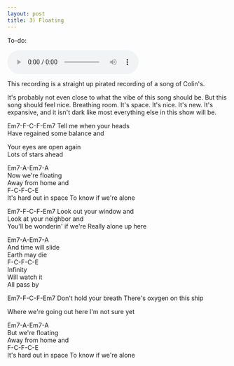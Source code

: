 ```yaml
---
layout: post
title: 3) Floating
---
```

To-do: 

<audio controls>
<source src="{{ site.baseurl }}/audio/floating-stolen.mp3" type="audio/mpeg">
</audio>

This recording is a straight up pirated recording of a song of Colin's.

It's probably not even close to what the vibe of this song should be. But this song should feel nice. Breathing room. It's space. It's nice. It's new. It's expansive, and it isn't dark like most everything else in this show will be.

Em7-F-C-F-Em7
Tell me when your heads  
Have regained some balance and 

Your eyes are open again  
Lots of stars ahead  

Em7-A-Em7-A  
Now we're floating  
Away from home and  
F-C-F-C-E  
It's hard out in space
To know if we're
alone

Em7-F-C-F-Em7
Look out your window and  
Look at your neighbor and  
You'll be wonderin' if we're
Really alone up here  

Em7-A-Em7-A  
And time will slide  
Earth may die  
F-C-F-C-E  
Infinity  
Will watch it  
All pass by  

Em7-F-C-F-Em7
Don't hold your breath
There's  oxygen on this ship

Where we're going out here
I'm not sure yet 

Em7-A-Em7-A  
But we're floating  
Away from home and  
F-C-F-C-E  
It's hard out in space
To know if we're
alone
